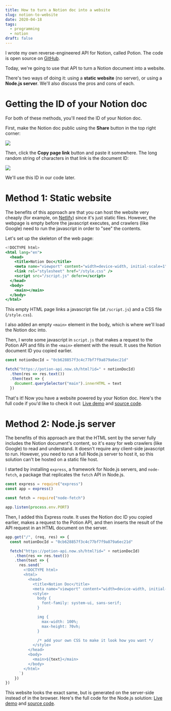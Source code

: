 ```yaml
---
title: How to turn a Notion doc into a website
slug: notion-to-website
date: 2020-04-18
tags:
  - programming
  - notion
draft: false
---
```

I wrote my own reverse-engineered API for Notion, called Potion. The code is open source on [GitHub](https://github.com/benborgers/potion).

Today, we're going to use that API to turn a Notion document into a website.

There's two ways of doing it: using a **static website** (no server), or using a **Node.js server**. We'll also discuss the pros and cons of each.

# Getting the ID of your Notion doc

For both of these methods, you'll need the ID of your Notion doc.

First, make the Notion doc public using the **Share** button in the top right corner:

![](/assets/notion-public-access.png)

Then, click the **Copy page link** button and paste it somewhere. The long random string of characters in that link is the document ID:

![](/assets/notion-doc-id.png)

We'll use this ID in our code later.

# Method 1: Static website

The benefits of this approach are that you can host the website very cheaply (for example, on [Netlify](https://netlify.com)) since it's just static files. However, the webpage is empty before the javascript executes, and crawlers (like Google) need to run the javascript in order to "see" the contents.

Let's set up the skeleton of the web page:

```jsx
<!DOCTYPE html>
<html lang="en">
  <head>
    <title>Notion Doc</title>
    <meta name="viewport" content="width=device-width, initial-scale=1" />
    <link rel="stylesheet" href="/style.css" />
    <script src="/script.js" defer></script>
  </head>
  <body>
    <main></main>
  </body>
</html>
```

This empty HTML page links a javascript file (at `/script.js`) and a CSS file (`/style.css`).

I also added an empty `<main>` element in the body, which is where we'll load the Notion doc into.

Then, I wrote some javascript in `script.js` that makes a request to the Potion API and fills in the `<main>` element with the result. It uses the Notion document ID you copied earlier.

```jsx
const notionDocId = "0cb628857f3c4c77bf7f9a879a6ec21d"

fetch("https://potion-api.now.sh/html?id=" + notionDocId)
  .then(res => res.text())
  .then(text => {
    document.querySelector("main").innerHTML = text
  })
```

That's it! Now you have a website powered by your Notion doc. Here's the full code if you'd like to check it out: [Live demo](https://notion-to-website-static.glitch.me) and [source code](https://glitch.com/edit/#!/notion-to-website-static).

# Method 2: Node.js server

The benefits of this approach are that the HTML sent by the server fully includes the Notion document's content, so it's easy for web crawlers (like Google) to read and understand. It doesn't require any client-side javascript to run. However, you need to run a full Node.js server to host it, so this solution can't be hosted on a static file host.

I started by installing `express`, a framework for Node.js servers, and `node-fetch`, a package that replicates the `fetch` API in Node.js.

```jsx
const express = require("express")
const app = express()

const fetch = require("node-fetch")

app.listen(process.env.PORT)
```

Then, I added this Express route. It uses the Notion doc ID you copied earlier, makes a request to the Potion API, and then inserts the result of the API request in an HTML document on the server.

```jsx
app.get("/", (req, res) => {
  const notionDocId = "0cb628857f3c4c77bf7f9a879a6ec21d"

  fetch("https://potion-api.now.sh/html?id=" + notionDocId)
    .then(res => res.text())
    .then(text => {
      res.send(`
        <!DOCTYPE html>
        <html>
          <head>
            <title>Notion Doc</title>
            <meta name="viewport" content="width=device-width, initial-scale=1">
            <style>
              body {
                font-family: system-ui, sans-serif;
              }

              img {
                max-width: 100%;
                max-height: 70vh;
              }

              /* add your own CSS to make it look how you want */
            </style>
          </head>
          <body>
            <main>${text}</main>
          </body>
        </html>
      `)
    })
})
```

This website looks the exact same, but is generated on the server-side instead of in the browser. Here's the full code for the Node.js solution: [Live demo](https://notion-to-website-node.glitch.me) and [source code](https://glitch.com/edit/#!/notion-to-website-node).
